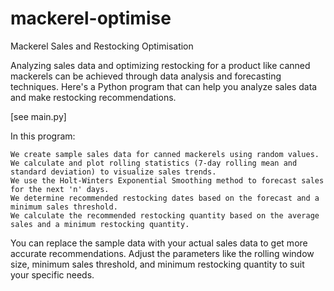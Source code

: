 # mackerel-optimise
Mackerel Sales and Restocking Optimisation

Analyzing sales data and optimizing restocking for a product like canned mackerels can be achieved through data analysis and forecasting techniques. Here's a Python program that can help you analyze sales data and make restocking recommendations.

[see main.py]

In this program:

    We create sample sales data for canned mackerels using random values.
    We calculate and plot rolling statistics (7-day rolling mean and standard deviation) to visualize sales trends.
    We use the Holt-Winters Exponential Smoothing method to forecast sales for the next 'n' days.
    We determine recommended restocking dates based on the forecast and a minimum sales threshold.
    We calculate the recommended restocking quantity based on the average sales and a minimum restocking quantity.

You can replace the sample data with your actual sales data to get more accurate recommendations. Adjust the parameters like the rolling window size, minimum sales threshold, and minimum restocking quantity to suit your specific needs.

